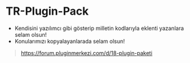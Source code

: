 # TR-Plugin-Pack
- Kendisini yazılımcı gibi gösterip milletin kodlarıyla eklenti yazanlara selam olsun!
- Konularımızı kopyalayanlarada selam olsun!

> https://forum.pluginmerkezi.com/d/18-plugin-paketi
